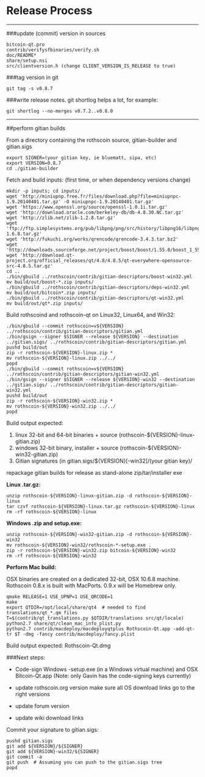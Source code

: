 Release Process
====================

* * *

###update (commit) version in sources


	bitcoin-qt.pro
	contrib/verifysfbinaries/verify.sh
	doc/README*
	share/setup.nsi
	src/clientversion.h (change CLIENT_VERSION_IS_RELEASE to true)

###tag version in git

	git tag -s v0.8.7

###write release notes. git shortlog helps a lot, for example:

	git shortlog --no-merges v0.7.2..v0.8.0

* * *

##perform gitian builds

 From a directory containing the rothscoin source, gitian-builder and gitian.sigs
  
	export SIGNER=(your gitian key, ie bluematt, sipa, etc)
	export VERSION=0.8.7
	cd ./gitian-builder

 Fetch and build inputs: (first time, or when dependency versions change)

	mkdir -p inputs; cd inputs/
	wget 'http://miniupnp.free.fr/files/download.php?file=miniupnpc-1.9.20140401.tar.gz' -O miniupnpc-1.9.20140401.tar.gz'
	wget 'https://www.openssl.org/source/openssl-1.0.1i.tar.gz'
	wget 'http://download.oracle.com/berkeley-db/db-4.8.30.NC.tar.gz'
	wget 'http://zlib.net/zlib-1.2.8.tar.gz'
	wget 'ftp://ftp.simplesystems.org/pub/libpng/png/src/history/libpng16/libpng-1.6.8.tar.gz'
	wget 'http://fukuchi.org/works/qrencode/qrencode-3.4.3.tar.bz2'
	wget 'http://downloads.sourceforge.net/project/boost/boost/1.55.0/boost_1_55_0.tar.bz2'
	wget 'http://download.qt-project.org/official_releases/qt/4.8/4.8.5/qt-everywhere-opensource-src-4.8.5.tar.gz'
	cd ..
	./bin/gbuild ../rothscoin/contrib/gitian-descriptors/boost-win32.yml
	mv build/out/boost-*.zip inputs/
	./bin/gbuild ../rothscoin/contrib/gitian-descriptors/deps-win32.yml
	mv build/out/bitcoin*.zip inputs/
	./bin/gbuild ../rothscoin/contrib/gitian-descriptors/qt-win32.yml
	mv build/out/qt*.zip inputs/

 Build rothscoind and rothscoin-qt on Linux32, Linux64, and Win32:
  
	./bin/gbuild --commit rothscoin=v${VERSION} ../rothscoin/contrib/gitian-descriptors/gitian.yml
	./bin/gsign --signer $SIGNER --release ${VERSION} --destination ../gitian.sigs/ ../rothscoin/contrib/gitian-descriptors/gitian.yml
	pushd build/out
	zip -r rothscoin-${VERSION}-linux.zip *
	mv rothscoin-${VERSION}-linux.zip ../../
	popd
	./bin/gbuild --commit rothscoin=v${VERSION} ../rothscoin/contrib/gitian-descriptors/gitian-win32.yml
	./bin/gsign --signer $SIGNER --release ${VERSION}-win32 --destination ../gitian.sigs/ ../rothscoin/contrib/gitian-descriptors/gitian-win32.yml
	pushd build/out
	zip -r rothscoin-${VERSION}-win32.zip *
	mv rothscoin-${VERSION}-win32.zip ../../
	popd

  Build output expected:

  1. linux 32-bit and 64-bit binaries + source (rothscoin-${VERSION}-linux-gitian.zip)
  2. windows 32-bit binary, installer + source (rothscoin-${VERSION}-win32-gitian.zip)
  3. Gitian signatures (in gitian.sigs/${VERSION}[-win32]/(your gitian key)/

repackage gitian builds for release as stand-alone zip/tar/installer exe

**Linux .tar.gz:**

	unzip rothscoin-${VERSION}-linux-gitian.zip -d rothscoin-${VERSION}-linux
	tar czvf rothscoin-${VERSION}-linux.tar.gz rothscoin-${VERSION}-linux
	rm -rf rothscoin-${VERSION}-linux

**Windows .zip and setup.exe:**

	unzip rothscoin-${VERSION}-win32-gitian.zip -d rothscoin-${VERSION}-win32
	mv rothscoin-${VERSION}-win32/rothscoin-*-setup.exe .
	zip -r rothscoin-${VERSION}-win32.zip bitcoin-${VERSION}-win32
	rm -rf rothscoin-${VERSION}-win32

**Perform Mac build:**

  OSX binaries are created on a dedicated 32-bit, OSX 10.6.8 machine.
  Rothscoin 0.8.x is built with MacPorts.  0.9.x will be Homebrew only.

	qmake RELEASE=1 USE_UPNP=1 USE_QRCODE=1
	make
	export QTDIR=/opt/local/share/qt4  # needed to find translations/qt_*.qm files
	T=$(contrib/qt_translations.py $QTDIR/translations src/qt/locale)
	python2.7 share/qt/clean_mac_info_plist.py
	python2.7 contrib/macdeploy/macdeployqtplus Rothscoin-Qt.app -add-qt-tr $T -dmg -fancy contrib/macdeploy/fancy.plist

 Build output expected: Rothscoin-Qt.dmg

###Next steps:

* Code-sign Windows -setup.exe (in a Windows virtual machine) and
  OSX Bitcoin-Qt.app (Note: only Gavin has the code-signing keys currently)

* update rothscoin.org version
  make sure all OS download links go to the right versions

* update forum version

* update wiki download links

Commit your signature to gitian.sigs:

	pushd gitian.sigs
	git add ${VERSION}/${SIGNER}
	git add ${VERSION}-win32/${SIGNER}
	git commit -a
	git push  # Assuming you can push to the gitian.sigs tree
	popd

